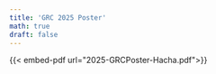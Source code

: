 ```yaml
---
title: 'GRC 2025 Poster'
math: true
draft: false
---
```


{{< embed-pdf url="2025-GRCPoster-Hacha.pdf">}}
